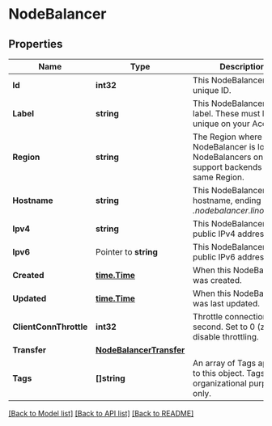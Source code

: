 # NodeBalancer

## Properties

Name | Type | Description | Notes
------------ | ------------- | ------------- | -------------
**Id** | **int32** | This NodeBalancer&#39;s unique ID.  | [optional] [readonly] 
**Label** | **string** | This NodeBalancer&#39;s label. These must be unique on your Account.  | [optional] 
**Region** | **string** | The Region where this NodeBalancer is located. NodeBalancers only support backends in the same Region.  | [optional] [readonly] 
**Hostname** | **string** | This NodeBalancer&#39;s hostname, ending with _.nodebalancer.linode.com_  | [optional] [readonly] 
**Ipv4** | **string** | This NodeBalancer&#39;s public IPv4 address.  | [optional] [readonly] 
**Ipv6** | Pointer to **string** | This NodeBalancer&#39;s public IPv6 address.  | [optional] [readonly] 
**Created** | [**time.Time**](time.Time.md) | When this NodeBalancer was created.  | [optional] [readonly] 
**Updated** | [**time.Time**](time.Time.md) | When this NodeBalancer was last updated.  | [optional] [readonly] 
**ClientConnThrottle** | **int32** | Throttle connections per second.  Set to 0 (zero) to disable throttling.  | [optional] 
**Transfer** | [**NodeBalancerTransfer**](NodeBalancer_transfer.md) |  | [optional] 
**Tags** | **[]string** | An array of Tags applied to this object.  Tags are for organizational purposes only.  | [optional] 

[[Back to Model list]](../README.md#documentation-for-models) [[Back to API list]](../README.md#documentation-for-api-endpoints) [[Back to README]](../README.md)


